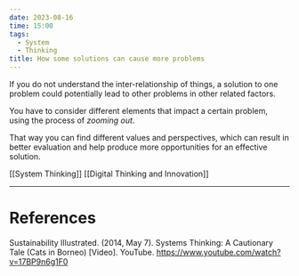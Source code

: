 ```yaml
---
date: 2023-08-16
time: 15:00
tags:
  - System
  - Thinking
title: How some solutions can cause more problems
---
```

If you do not understand the inter-relationship of things, a solution to one problem could potentially lead to other problems in other related factors.

You have to consider different elements that impact a certain problem, using the process of *zooming out*.

That way you can find different values and perspectives, which can result in better evaluation and help produce more opportunities for an effective solution.

[[System Thinking]] [[Digital Thinking and Innovation]]

---
# References
Sustainability Illustrated. (2014, May 7). Systems Thinking: A Cautionary Tale (Cats in Borneo) [Video]. YouTube. https://www.youtube.com/watch?v=17BP9n6g1F0